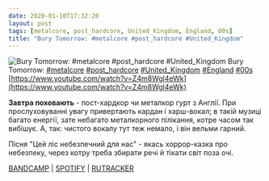 ```yaml
---
date: 2020-01-10T17:32:20
layout: post
tags: [metalcore, post_hardcore, United_Kingdom, England, 00s]
title: "Bury Tomorrow: #metalcore #post_hardcore #United_Kingdom"
---
```

![Bury Tomorrow: #metalcore #post_hardcore #United_Kingdom](https://i.ytimg.com/vi/Z4m8Wgl4eWk/hqdefault.jpg)
Bury Tomorrow: [#metalcore](/tags/#metalcore) [#post_hardcore](/tags/#post_hardcore) [#United_Kingdom](/tags/#United_Kingdom) [#England](/tags/#England) [#00s](/tags/#00s) [https://www.youtube.com/watch?v=Z4m8Wgl4eWk](https://www.youtube.com/watch?v=Z4m8Wgl4eWk)

**Завтра поховають** - пост-хардкор чи металкор гурт з Англії. При прослуховуванні увагу привертають кардан і харш-вокал; в такій музиці багато енергії, зате небагато металкорного пілікання, котре часом так вибішує. А, так: чистого вокалу тут теж немало, і він вельми гарний.

Пісня &quot;Цей ліс небезпечний для нас&quot; - якась хоррор-казка про небезпеку, через котру треба збирати речі й тікати світ поза очі.

[BANDCAMP](https://basickrecords.bandcamp.com/album/portraits) \| [SPOTIFY](https://open.spotify.com/album/3Yj0ZJVzzeM6GshPy45kSA) \| [RUTRACKER](https://rutracker.org/forum/viewtopic.php?t=2897844)